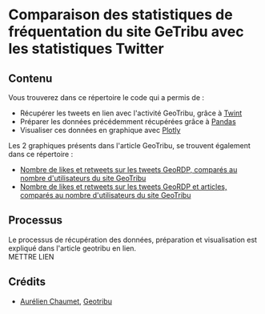 # Comparaison des statistiques de fréquentation du site GeTribu avec les statistiques Twitter

## Contenu

Vous trouverez dans ce répertoire le code qui a permis de :

- Récupérer les tweets en lien avec l'activité GeoTribu, grâce à [Twint](https://github.com/twintproject/twint)
- Préparer les données précédemment récupérées grâce à [Pandas](https://pandas.pydata.org/)
- Visualiser ces données en graphique avec [Plotly](https://plotly.com/python/)

Les 2 graphiques présents dans l'article GeoTribu, se trouvent également dans ce répertoire :

- [Nombre de likes et retweets sur les tweets GeoRDP, comparés au nombre d'utilisateurs du site GeoTribu](https://geotribu.github.io/stats-twitter-geotribu/geordp.html)
- [Nombre de likes et retweets sur les tweets GeoRDP et articles, comparés au nombre d'utilisateurs du site GeoTribu](https://geotribu.github.io/stats-twitter-geotribu/articles.html)

## Processus

Le processus de récupération des données, préparation et visualisation est expliqué dans l'article geotribu en lien.  
METTRE LIEN

## Crédits

- [Aurélien Chaumet](https://static.geotribu.fr/team/acha/), [Geotribu](https://static.geotribu.fr)
